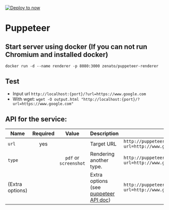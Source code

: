 [![Deploy to now](https://deploy.now.sh/static/button.svg)](https://deploy.now.sh/?repo=https://github.com/zenato/puppeteer-renderer)

# Puppeteer 

##  Start server using docker (If you can not run Chromium and installed docker)
`docker run -d --name renderer -p 8080:3000 zenato/puppeteer-renderer`

## Test 
- Input url  `http://localhost:{port}/?url=https://www.google.com`
- With wget:  `wget -O output.html "http://localhost:{port}/?url=https://www.google.com"`

## API for the service:

| Name    | Required | Value               | Description            |Usage                                                         |
|---------|:--------:|:-------------------:|------------------------|--------------------------------------------------------------|
|`url`    | yes      |                     |Target URL              |`http://puppeteer-renderer?url=http://www.google.com`         |
|`type`   |          |`pdf` or `screenshot`|Rendering another type. |`http://puppeteer-renderer?url=http://www.google.com&type=pdf`|
|(Extra options)|    |                     |Extra options (see [puppeteer API doc](https://github.com/GoogleChrome/puppeteer/blob/v1.1.0/docs/api.md#pagepdfoptions)) |`http://puppeteer-renderer?url=http://www.google.com&type=pdf&scale=2`|
